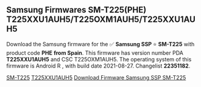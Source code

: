<h2>Samsung Firmwares SM-T225(PHE) T225XXU1AUH5/T225OXM1AUH5/T225XXU1AUH5</h2>
Download the Samsung firmware for the ✅ <strong>Samsung SSP </strong> ⭐ <strong>SM-T225</strong> with product code <strong>PHE</strong> <strong> from Spain</strong>. This firmware has version number PDA <strong>T225XXU1AUH5</strong> and CSC T225OXM1AUH5. The operating system of this firmware is Android R , with build date 2021-08-27. Changelist <strong>22351182</strong>.


[SM-T225](https://samfirm.shop/samsung/model/SM-T225)
[T225XXU1AUH5](https://samfirm.shop/samsung/pda/T225XXU1AUH5)
[Download Firmware Samsung SSP SM-T225](https://samfirm.shop/samsung/firmware/451772)
